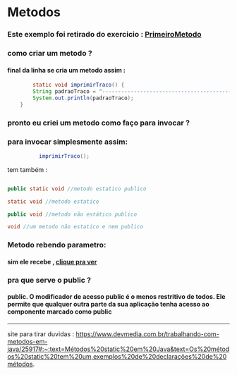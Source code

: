 # Metodos
### Este exemplo foi retirado do exercicio : [PrimeiroMetodo](https://github.com/gladsonsimoes/ExerciciosDeExemplo_Java/blob/main/logica_de_programacao/metodos/01_PrimeiroMetodo.java/)
### como criar um metodo ?
#### final da linha se cria um metodo assim :
~~~java
        static void imprimirTraco() {
        String padraoTraco = "------------------------------------------------";
        System.out.println(padraoTraco);
    }
~~~
### pronto eu criei um metodo como faço para invocar ?
### para invocar simplesmente assim:
~~~java
          imprimirTraco();
~~~

tem também :
~~~java

public static void //metodo estatico publico 

static void //metodo estatico 

public void //metodo não estático publico 

void //um metodo não estatico e nem publico
~~~

### Metodo rebendo parametro: 
#### sim ele recebe , [clique pra ver](https://universidadejava.com.br/java/java-metodos-parametro//)

### pra que serve o public ? 
#### public. O modificador de acesso public é o menos restritivo de todos. Ele permite que qualquer outra parte da sua aplicação tenha acesso ao componente marcado como public
----
site para tirar duvidas : https://www.devmedia.com.br/trabalhando-com-metodos-em-java/25917#:~:text=Métodos%20static%20em%20Java&text=Os%20métodos%20static%20tem%20um,exemplos%20de%20declarações%20de%20métodos.
